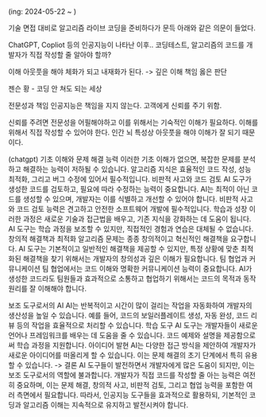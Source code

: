(ing: 2024-05-22 ~ )

기술 면접 대비로 알고리즘 라이브 코딩을 준비하다가 문득 아래와 같은 의문이 들었다.

ChatGPT, Copliot 등의 인공지능이 나타난 이후.. 코딩테스트, 알고리즘의 코드를 개발자가 직접 작성할 줄 알아야 할까?


이해
	아웃풋을 해야 체화가 되고 내재화가 된다. -> 깊은 이해
책임
옳은 판단


젠슨 황 - 코딩 안 쳐도 되는 세상

전문성과 책임
	인공지능은 책임을 지지 않는다.
	고객에게 신뢰를 주기 위함.

신뢰를 주려면 전문성을 어필해야하고 이를 위해서는 기숙적인 이해가 필요하다.
이해를 위해서 직접 작성할 수 있어야 한다. 인간 뇌 특성상 아웃풋을 해야 이해가 잘 되기 때문이다.


(chatgpt)
기초 이해와 문제 해결 능력
	이러한 기초 이해가 없으면, 복잡한 문제를 분석하고 해결하는 능력이 저하될 수 있습니다.
	알고리즘 지식은 효율적인 코드 작성, 성능 최적화, 그리고 버그 수정에 있어서 필수적입니다.
비판적 사고와 코드 검토
	AI 도구가 생성한 코드를 검토하고, 필요에 따라 수정하는 능력이 중요합니다.
	AI는 최적이 아닌 코드를 생성할 수 있으며, 개발자는 이를 식별하고 개선할 수 있어야 합니다.
	비판적 사고와 코드 검토 능력은 견고하고 안전한 소프트웨어 개발에 필수적입니다.
학습과 성장
	이러한 과정은 새로운 기술과 접근법을 배우고, 기존 지식을 강화하는 데 도움이 됩니다.
	AI 도구는 학습 과정을 보조할 수 있지만, 직접적인 경험과 연습은 대체될 수 없습니다.
창의적 해결책과 최적화
	알고리즘 문제는 종종 창의적이고 혁신적인 해결책을 요구합니다. AI 도구는 기본적이고 일반적인 해결책을 제공할 수 있지만, 특정 상황에 맞춘 최적화된 해결책을 찾기 위해서는 개발자의 창의성과 깊은 이해가 필요합니다.
팀 협업과 커뮤니케이션
	팀 협업에서는 코드 이해와 명확한 커뮤니케이션 능력이 중요합니다. AI가 생성한 코드라도 팀원들과 효과적으로 소통하고 협업하기 위해서는 코드의 목적과 동작 원리를 잘 이해해야 합니다.

보조 도구로서의 AI
	AI는 반복적이고 시간이 많이 걸리는 작업을 자동화하여 개발자의 생산성을 높일 수 있습니다. 예를 들어, 코드의 보일러플레이트 생성, 자동 완성, 코드 리뷰 등의 작업을 효율적으로 처리할 수 있습니다.
학습 도구
	AI 도구는 개발자들이 새로운 언어나 프레임워크를 배우는 데 도움을 줄 수 있습니다. 코드 예제와 설명을 제공함으로써 학습 과정을 지원합니다.
아이디어 발현
	AI는 다양한 접근 방식을 제안하여 개발자가 새로운 아이디어를 떠올리게 할 수 있습니다. 이는 문제 해결의 초기 단계에서 특히 유용할 수 있습니다.
->
결론
	AI 도구들이 발전하면서 개발자에게 많은 도움이 되지만, 이는 보조 도구로서의 역할에 불과합니다.
	개발자가 직접 코드를 작성할 줄 아는 능력은 여전히 중요하며, 이는 문제 해결, 창의적 사고, 비판적 검토, 그리고 협업 능력을 포함한 여러 측면에서 필요합니다.
	따라서, 인공지능 도구들을 효과적으로 활용하되, 기본적인 코딩과 알고리즘 이해는 지속적으로 유지하고 발전시켜야 합니다.

